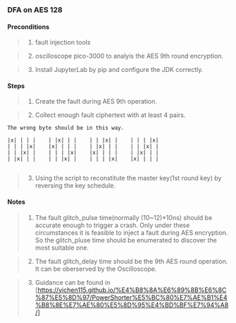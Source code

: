 ###  DFA on AES 128


#### Preconditions

> 1. fault injection tools

> 2. oscilloscope pico-3000 to analyis the AES 9th round encryption.

> 3. Install JupyterLab by pip and configure the JDK correctly.

#### Steps 


> 1. Create the fault during AES 9th operation.

> 2. Collect enough fault ciphertext with at least 4 pairs.

```
The wrong byte should be in this way.

|x| | | |    | |x| | |    | | |x| |    | | | |x|
| | | |x|    |x| | | |    | |x| | |    | | |x| |
| | |x| |    | | | |x|    |x| | | |    | |x| | |
| |x| | |    | | |x| |    | | | |x|    |x| | | |


```
> 3. Using the script to reconstitute the master key(1st round  key) by reversing the key schedule.


#### Notes

> 1. The fault glitch_pulse time(normally (10~12)*10ns) should be accurate enough to trigger a crash. Only under these circumstances it is feasible to inject a fault during AES encryption. So the glitch_pluse time should be enumerated to discover the most suitable one.

> 2. The fault glitch_delay time should be the 9th AES round operation. It can be oberserved by the Oscilloscope.

> 3. Guidance can be found in [https://yichen115.github.io/%E4%B8%8A%E6%89%8B%E6%8C%87%E5%8D%97/PowerShorter%E5%BC%80%E7%AE%B1%E4%B8%8E%E7%AE%80%E5%8D%95%E4%BD%BF%E7%94%A8/]



